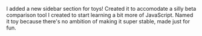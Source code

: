 I added a new sidebar section for toys! Created it to accomodate a silly beta comparison tool I created to start learning a bit more of JavaScript. Named it toy because there's no ambition of making it super stable, made just for fun.
